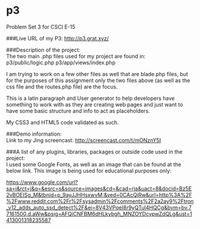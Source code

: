 p3
==

Problem Set 3 for CSCI E-15

###Live URL of my P3:
http://p3.grat.xyz/

###Description of the project:  
The two main .php files used for my project are found in:
p3/public/logic.php
p3/app/views/index.php

I am trying to work on a few other files as well that are blade.php files, but for the purposes 
of this assignment only the two files above (as well as the css file and the routes.php file) 
are the focus.

This is a latin paragraph and User generator to help developers have something to work with
as they are creating web pages and just want to have some basic structure and info to act
as placeholders.

My CSS3 and HTML5 code validated as such.

###Demo information:  
Link to my Jing screencast:  http://screencast.com/t/mONznY5I

###A list of any plugins, libraries, packages or outside code used in the project:  
I used some Google Fonts, as well as an image that can be found at the below link.  This
image is being used for educational purposes only:

https://www.google.com/url?sa=i&rct=j&q=&esrc=s&source=images&cd=&cad=rja&uact=8&docid=Bz5E2vBOElSg_M&tbnid=p_9ayJJHHsxwvM:&ved=0CAcQjRw&url=http%3A%2F%2Fwww.reddit.com%2Fr%2Fsysadmin%2Fcomments%2F2a2ay9%2Ftron_v12_adds_auto_ssd_detect%2F&ei=8V43VPqeI8r9yQTul4HQCg&bvm=bv.77161500,d.aWw&psig=AFQjCNFBM6dHLkybgh_MNZOYDcypwZdQLg&ust=1413001318235587


